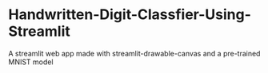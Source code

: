 # Handwritten-Digit-Classfier-Using-Streamlit
A streamlit web app made with streamlit-drawable-canvas and a pre-trained MNIST model
